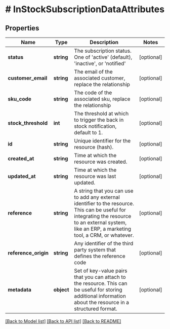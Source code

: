 # # InStockSubscriptionDataAttributes

## Properties

Name | Type | Description | Notes
------------ | ------------- | ------------- | -------------
**status** | **string** | The subscription status. One of &#39;active&#39; (default), &#39;inactive&#39;, or &#39;notified&#39; | [optional]
**customer_email** | **string** | The email of the associated customer, replace the relationship | [optional]
**sku_code** | **string** | The code of the associated sku, replace the relationship | [optional]
**stock_threshold** | **int** | The threshold at which to trigger the back in stock notification, default to 1. | [optional]
**id** | **string** | Unique identifier for the resource (hash). | [optional]
**created_at** | **string** | Time at which the resource was created. | [optional]
**updated_at** | **string** | Time at which the resource was last updated. | [optional]
**reference** | **string** | A string that you can use to add any external identifier to the resource. This can be useful for integrating the resource to an external system, like an ERP, a marketing tool, a CRM, or whatever. | [optional]
**reference_origin** | **string** | Any identifier of the third party system that defines the reference code | [optional]
**metadata** | **object** | Set of key-value pairs that you can attach to the resource. This can be useful for storing additional information about the resource in a structured format. | [optional]

[[Back to Model list]](../../README.md#models) [[Back to API list]](../../README.md#endpoints) [[Back to README]](../../README.md)
